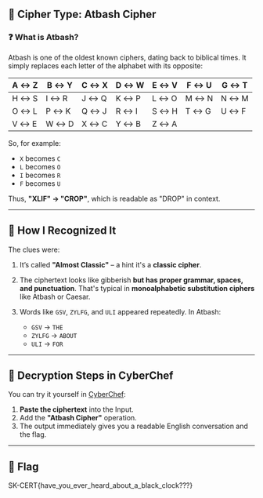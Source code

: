 ## 🔐 Cipher Type: **Atbash Cipher**

### ❓ What is Atbash?

Atbash is one of the oldest known ciphers, dating back to biblical times. It simply replaces each letter of the alphabet with its opposite:

| A ↔ Z | B ↔ Y | C ↔ X | D ↔ W | E ↔ V | F ↔ U | G ↔ T |
| ----- | ----- | ----- | ----- | ----- | ----- | ----- |
| H ↔ S | I ↔ R | J ↔ Q | K ↔ P | L ↔ O | M ↔ N | N ↔ M |
| O ↔ L | P ↔ K | Q ↔ J | R ↔ I | S ↔ H | T ↔ G | U ↔ F |
| V ↔ E | W ↔ D | X ↔ C | Y ↔ B | Z ↔ A |       |       |

So, for example:

* `X` becomes `C`
* `L` becomes `O`
* `I` becomes `R`
* `F` becomes `U`

Thus, **"XLIF" → "CROP"**, which is readable as "DROP" in context.

---

## 🧠 How I Recognized It

The clues were:

1. It’s called **"Almost Classic"** – a hint it's a **classic cipher**.
2. The ciphertext looks like gibberish **but has proper grammar, spaces, and punctuation**. That's typical in **monoalphabetic substitution ciphers** like Atbash or Caesar.
3. Words like `GSV`, `ZYLFG`, and `ULI` appeared repeatedly. In Atbash:

   * `GSV` → `THE`
   * `ZYLFG` → `ABOUT`
   * `ULI` → `FOR`

---

## 🔧 Decryption Steps in CyberChef

You can try it yourself in [CyberChef](https://gchq.github.io/CyberChef/):

1. **Paste the ciphertext** into the Input.
2. Add the **"Atbash Cipher"** operation.
3. The output immediately gives you a readable English conversation and the flag.

---

## 🏁 Flag
SK-CERT{have_you_ever_heard_about_a_black_clock???}






